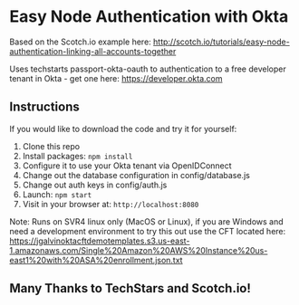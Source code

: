 # Easy Node Authentication with Okta

Based on the Scotch.io example here:  http://scotch.io/tutorials/easy-node-authentication-linking-all-accounts-together

Uses techstarts passport-okta-oauth to authentication to a free developer tenant in Okta - get one here:  https://developer.okta.com 

## Instructions

If you would like to download the code and try it for yourself:

1. Clone this repo
2. Install packages: `npm install`
3. Configure it to use your Okta tenant via OpenIDConnect
4. Change out the database configuration in config/database.js
5. Change out auth keys in config/auth.js
6. Launch: `npm start`
7. Visit in your browser at: `http://localhost:8080`

Note:  Runs on SVR4 linux only (MacOS or Linux), if you are Windows and need a development environment to try this out use the CFT located here:  https://jgalvinoktacftdemotemplates.s3.us-east-1.amazonaws.com/Single%20Amazon%20AWS%20Instance%20us-east1%20with%20ASA%20enrollment.json.txt


## Many Thanks to TechStars and Scotch.io!  
